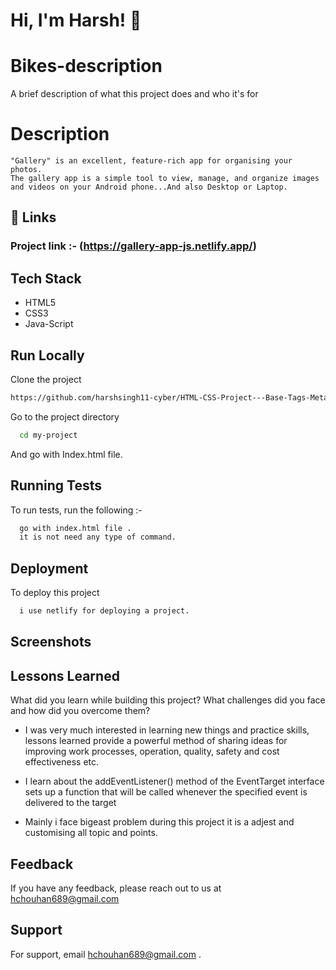 
# Hi, I'm Harsh! 👋

# Bikes-description

A brief description of what this project does and who it's for





<!-- ## 🚀 About Me

I'm a full stack developer...
```
I Build & Design Web Interfaces.
I am a passionate Full Stack Web Developer who focuses on writing clean and user-friendly applications using MERN and some other cool libraries and frameworks.
``` -->

# Description
```
"Gallery" is an excellent, feature-rich app for organising your photos.
The gallery app is a simple tool to view, manage, and organize images and videos on your Android phone...And also Desktop or Laptop.
```
## 🔗 Links
### Project link :- (https://gallery-app-js.netlify.app/)

## Tech Stack

* HTML5
* CSS3
* Java-Script


## Run Locally

Clone the project

```bash
https://github.com/harshsingh11-cyber/HTML-CSS-Project---Base-Tags-Meta-Tags-Body-Div-Span-P-tag---Post-Class---nyide91l6hw8
```

Go to the project directory

```bash
  cd my-project
```

And go with Index.html file.


## Running Tests

To run tests, run the following :- 

```bash
  go with index.html file .
  it is not need any type of command.
```
## Deployment

To deploy this project 

```bash
  i use netlify for deploying a project.
```


## Screenshots



## Lessons Learned

What did you learn while building this project? What challenges did you face and how did you overcome them?

* I was very much interested in learning new things and practice skills, lessons learned provide a powerful method of sharing ideas for improving work processes, operation, quality, safety and cost effectiveness etc.
* I learn about the addEventListener() method of the EventTarget interface sets up a function that will be called whenever the specified event is delivered to the target

* Mainly i face bigeast problem during this project it is a adjest and customising all topic and points.
## Feedback

If you have any feedback, please reach out to us at hchouhan689@gmail.com


## Support

For support, email hchouhan689@gmail.com  .

